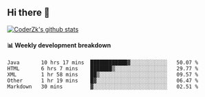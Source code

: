 ## Hi there 👋

[![CoderZk's github stats](https://github-readme-stats.vercel.app/api?username=zhoukuo123&show_icons=true&count_private=true)](https://github.com/anuraghazra/github-readme-stats)

#### :bar_chart: Weekly development breakdown

<!--START_SECTION:waka-->
```text
Java       10 hrs 17 mins  ████████████▓░░░░░░░░░░░░   50.07 % 
HTML       6 hrs 7 mins    ███████▒░░░░░░░░░░░░░░░░░   29.77 % 
XML        1 hr 58 mins    ██▒░░░░░░░░░░░░░░░░░░░░░░   09.57 % 
Other      1 hr 19 mins    █▓░░░░░░░░░░░░░░░░░░░░░░░   06.47 % 
Markdown   30 mins         ▓░░░░░░░░░░░░░░░░░░░░░░░░   02.51 % 
```
<!--END_SECTION:waka-->
